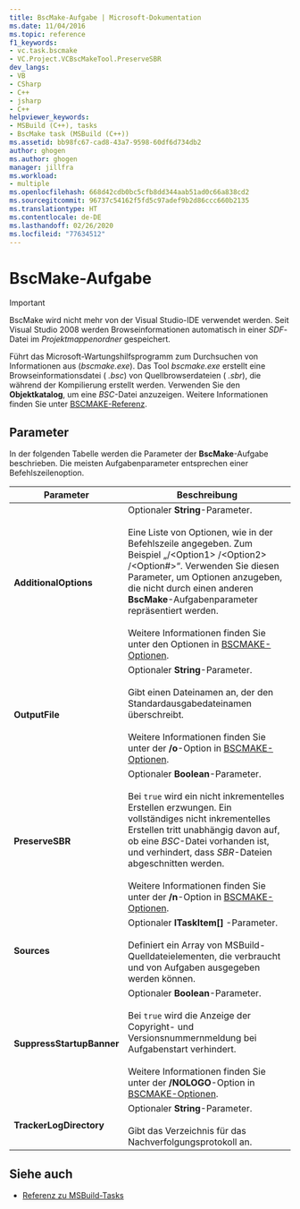 ```yaml
---
title: BscMake-Aufgabe | Microsoft-Dokumentation
ms.date: 11/04/2016
ms.topic: reference
f1_keywords:
- vc.task.bscmake
- VC.Project.VCBscMakeTool.PreserveSBR
dev_langs:
- VB
- CSharp
- C++
- jsharp
- C++
helpviewer_keywords:
- MSBuild (C++), tasks
- BscMake task (MSBuild (C++))
ms.assetid: bb98fc67-cad8-43a7-9598-60df6d734db2
author: ghogen
ms.author: ghogen
manager: jillfra
ms.workload:
- multiple
ms.openlocfilehash: 668d42cdb0bc5cfb8dd344aab51ad0c66a838cd2
ms.sourcegitcommit: 96737c54162f5fd5c97adef9b2d86ccc660b2135
ms.translationtype: HT
ms.contentlocale: de-DE
ms.lasthandoff: 02/26/2020
ms.locfileid: "77634512"
---
```

# <a name="bscmake-task"></a>BscMake-Aufgabe

> [!IMPORTANT]
> BscMake wird nicht mehr von der Visual Studio-IDE verwendet werden. Seit Visual Studio 2008 werden Browseinformationen automatisch in einer *SDF*-Datei im *Projektmappenordner* gespeichert.

 Führt das Microsoft-Wartungshilfsprogramm zum Durchsuchen von Informationen aus (*bscmake.exe*).  Das Tool *bscmake.exe* erstellt eine Browseinformationsdatei ( *.bsc*) von Quellbrowserdateien ( *.sbr*), die während der Kompilierung erstellt werden. Verwenden Sie den **Objektkatalog**, um eine *BSC*-Datei anzuzeigen. Weitere Informationen finden Sie unter [BSCMAKE-Referenz](/cpp/build/reference/bscmake-reference).

## <a name="parameters"></a>Parameter

 In der folgenden Tabelle werden die Parameter der **BscMake**-Aufgabe beschrieben. Die meisten Aufgabenparameter entsprechen einer Befehlszeilenoption.

|Parameter|Beschreibung|
|---------------|-----------------|
|**AdditionalOptions**|Optionaler **String**-Parameter.<br /><br /> Eine Liste von Optionen, wie in der Befehlszeile angegeben. Zum Beispiel „/\<Option1> /\<Option2> /\<Option#>“. Verwenden Sie diesen Parameter, um Optionen anzugeben, die nicht durch einen anderen **BscMake**-Aufgabenparameter repräsentiert werden.<br /><br /> Weitere Informationen finden Sie unter den Optionen in [BSCMAKE-Optionen](/cpp/build/reference/bscmake-options).|
|**OutputFile**|Optionaler **String**-Parameter.<br /><br /> Gibt einen Dateinamen an, der den Standardausgabedateinamen überschreibt.<br /><br /> Weitere Informationen finden Sie unter der **/o**-Option in [BSCMAKE-Optionen](/cpp/build/reference/bscmake-options).|
|**PreserveSBR**|Optionaler **Boolean**-Parameter.<br /><br /> Bei `true` wird ein nicht inkrementelles Erstellen erzwungen. Ein vollständiges nicht inkrementelles Erstellen tritt unabhängig davon auf, ob eine *BSC*-Datei vorhanden ist, und verhindert, dass *SBR*-Dateien abgeschnitten werden.<br /><br /> Weitere Informationen finden Sie unter der **/n**-Option in [BSCMAKE-Optionen](/cpp/build/reference/bscmake-options).|
|**Sources**|Optionaler **ITaskItem[]** -Parameter.<br /><br /> Definiert ein Array von MSBuild-Quelldateielementen, die verbraucht und von Aufgaben ausgegeben werden können.|
|**SuppressStartupBanner**|Optionaler **Boolean**-Parameter.<br /><br /> Bei `true` wird die Anzeige der Copyright- und Versionsnummernmeldung bei Aufgabenstart verhindert.<br /><br /> Weitere Informationen finden Sie unter der **/NOLOGO**-Option in [BSCMAKE-Optionen](/cpp/build/reference/bscmake-options).|
|**TrackerLogDirectory**|Optionaler **String**-Parameter.<br /><br /> Gibt das Verzeichnis für das Nachverfolgungsprotokoll an.|

## <a name="see-also"></a>Siehe auch

- [Referenz zu MSBuild-Tasks](../msbuild/msbuild-task-reference.md)

